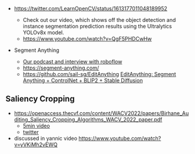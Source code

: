 
- https://twitter.com/LearnOpenCV/status/1613177011048189952
	- Check out our video, which shows off the object detection and instance segmentation prediction results using the Ultralytics YOLOv8x model.
	- https://www.youtube.com/watch?v=QgF5PHDCwHw

- Segment Anything
	- [Our podcast and interview with roboflow](https://www.latent.space/p/segment-anything-roboflow#details)
	- https://segment-anything.com/
	- https://github.com/sail-sg/EditAnything [EditAnything: Segment Anything + ControlNet + BLIP2 + Stable Diffusion](https://github.com/sail-sg/EditAnything)


## Saliency Cropping

- https://openaccess.thecvf.com/content/WACV2022/papers/Birhane_Auditing_Saliency_Cropping_Algorithms_WACV_2022_paper.pdf
	- [5min video](https://www.youtube.com/watch?v=8qv6043deWI)
	- [twitter](https://blog.twitter.com/engineering/en_us/topics/insights/2021/sharing-learnings-about-our-image-cropping-algorithm)
- discussed in yannic video https://www.youtube.com/watch?v=yVKiMh2vEWQ